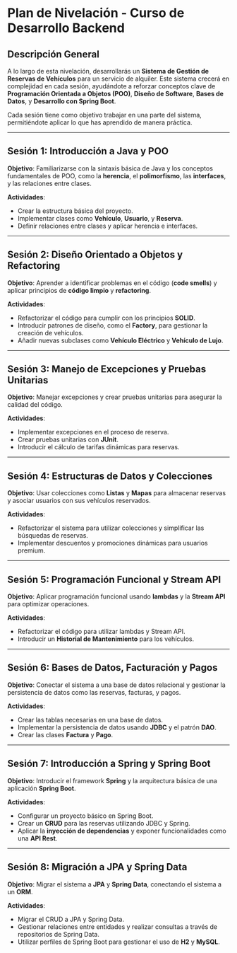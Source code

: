 # Plan de Nivelación - Curso de Desarrollo Backend

## Descripción General

A lo largo de esta nivelación, desarrollarás un **Sistema de Gestión de Reservas de Vehículos** para un servicio de alquiler. Este sistema crecerá en complejidad en cada sesión, ayudándote a reforzar conceptos clave de **Programación Orientada a Objetos (POO)**, **Diseño de Software**, **Bases de Datos**, y **Desarrollo con Spring Boot**.

Cada sesión tiene como objetivo trabajar en una parte del sistema, permitiéndote aplicar lo que has aprendido de manera práctica.

---

## Sesión 1: Introducción a Java y POO

**Objetivo**: Familiarizarse con la sintaxis básica de Java y los conceptos fundamentales de POO, como la **herencia**, el **polimorfismo**, las **interfaces**, y las relaciones entre clases.

**Actividades**:
- Crear la estructura básica del proyecto.
- Implementar clases como **Vehículo**, **Usuario**, y **Reserva**.
- Definir relaciones entre clases y aplicar herencia e interfaces.

---

## Sesión 2: Diseño Orientado a Objetos y Refactoring

**Objetivo**: Aprender a identificar problemas en el código (**code smells**) y aplicar principios de **código limpio** y **refactoring**.

**Actividades**:
- Refactorizar el código para cumplir con los principios **SOLID**.
- Introducir patrones de diseño, como el **Factory**, para gestionar la creación de vehículos.
- Añadir nuevas subclases como **Vehículo Eléctrico** y **Vehículo de Lujo**.

---

## Sesión 3: Manejo de Excepciones y Pruebas Unitarias

**Objetivo**: Manejar excepciones y crear pruebas unitarias para asegurar la calidad del código.

**Actividades**:
- Implementar excepciones en el proceso de reserva.
- Crear pruebas unitarias con **JUnit**.
- Introducir el cálculo de tarifas dinámicas para reservas.

---

## Sesión 4: Estructuras de Datos y Colecciones

**Objetivo**: Usar colecciones como **Listas** y **Mapas** para almacenar reservas y asociar usuarios con sus vehículos reservados.

**Actividades**:
- Refactorizar el sistema para utilizar colecciones y simplificar las búsquedas de reservas.
- Implementar descuentos y promociones dinámicas para usuarios premium.

---

## Sesión 5: Programación Funcional y Stream API

**Objetivo**: Aplicar programación funcional usando **lambdas** y la **Stream API** para optimizar operaciones.

**Actividades**:
- Refactorizar el código para utilizar lambdas y Stream API.
- Introducir un **Historial de Mantenimiento** para los vehículos.

---

## Sesión 6: Bases de Datos, Facturación y Pagos

**Objetivo**: Conectar el sistema a una base de datos relacional y gestionar la persistencia de datos como las reservas, facturas, y pagos.

**Actividades**:
- Crear las tablas necesarias en una base de datos.
- Implementar la persistencia de datos usando **JDBC** y el patrón **DAO**.
- Crear las clases **Factura** y **Pago**.

---

## Sesión 7: Introducción a Spring y Spring Boot

**Objetivo**: Introducir el framework **Spring** y la arquitectura básica de una aplicación **Spring Boot**.

**Actividades**:
- Configurar un proyecto básico en Spring Boot.
- Crear un **CRUD** para las reservas utilizando JDBC y Spring.
- Aplicar la **inyección de dependencias** y exponer funcionalidades como una **API Rest**.

---

## Sesión 8: Migración a JPA y Spring Data

**Objetivo**: Migrar el sistema a **JPA** y **Spring Data**, conectando el sistema a un **ORM**.

**Actividades**:
- Migrar el CRUD a JPA y Spring Data.
- Gestionar relaciones entre entidades y realizar consultas a través de repositorios de Spring Data.
- Utilizar perfiles de Spring Boot para gestionar el uso de **H2** y **MySQL**.